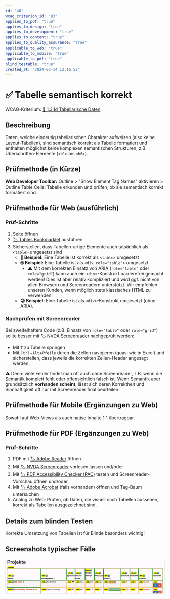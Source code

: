 ```yaml
---
id: "40"
wcag_criterion_id: "83"
applies_to_pdf: "true"
applies_to_design: "true"
applies_to_development: "true"
applies_to_content: "true"
applies_to_quality_assurance: "true"
applicable_to_web: "true"
applicable_to_mobile: "true"
applicable_to_pdf: "true"
blind_testable: "true"
created_at: "2024-03-14 13:16:58"
---
```


# ✅ Tabelle semantisch korrekt

WCAG-Kriterium: [📜 1.3.1d Tabellarische Daten](..)

## Beschreibung

Daten, welche eindeutig tabellarischen Charakter aufweisen (also keine Layout-Tabellen), sind semantisch korrekt als Tabelle formatiert und enthalten möglichst keine komplexen semantischen Strukturen, z.B. Überschriften-Elemente (`<h1>` bis `<h6>`).

## Prüfmethode (in Kürze)

**Web Developer Toolbar:** Outline > "Show Element Tag Names" aktivieren > Outline Table Cells: Tabelle erkunden und prüfen, ob sie semantisch korrekt formatiert sind.

## Prüfmethode für Web (ausführlich)

### Prüf-Schritte

1. Seite öffnen
1. [🏷️ Tables Bookmarklet](/de/tags/tables-bookmarklet) ausführen
1. Sicherstellen, dass Tabellen-artige Elemente auch tatsächlich als `<table>` umgesetzt sind
    - **🙂 Beispiel:** Eine Tabelle ist korrekt als `<table>` umgesetzt
    - **🙄 Beispiel:** Eine Tabelle ist als `<div role="table">` umgesetzt
        - ⚠️ Mit dem korrekten Einsatz von ARIA (`role="table"` oder `role="grid"`) kann auch ein `<div>`-Konstrukt barrierefrei gemacht werden! Dies ist aber relativ kompliziert und wird ggf. nicht von allen Browsern und Screenreadern unterstützt. Wir empfehlen unseren Kunden, wenn möglich stets klassisches HTML zu verwenden!
    - **😡 Beispiel:** Eine Tabelle ist als `<div>`-Konstrukt umgesetzt (ohne ARIA).

### Nachprüfen mit Screenreader

Bei zweifelhaftem Code (z.B. Einsatz von `role="table"` oder `role="grid"`) sollte besser mit [🏷️ NVDA Screenreader](/de/tags/nvda-screenreader) nachgeprüft werden:

- Mit `T` zu Tabelle springen
- Mit `Ctrl`+`Alt`+`Pfeile` durch die Zellen navigieren (quasi wie in Excel) und sicherstellen, dass jeweils die korrekten Zeilen-Header angesagt werden

⚠️ Denn: viele Fehler findet man oft auch ohne Screenreader, z.B. wenn die Semantik komplett fehlt oder offensichtlich falsch ist. Wenn Semantik aber grundsätzlich **vorhanden scheint**, lässt sich deren Korrektheit und Sinnhaftigkeit oft nur mit Screenreader final beurteilen.

## Prüfmethode für Mobile (Ergänzungen zu Web)

Sowohl auf Web-Views als auch native Inhalte 1:1 übertragbar.

## Prüfmethode für PDF (Ergänzungen zu Web)

### Prüf-Schritte
1. PDF mit [🏷️ Adobe Reader](/de/tags/adobe-reader) öffnen
1. Mit [🏷️ NVDA Screenreader](/de/tags/nvda-screenreader) vorlesen lassen und/oder
1. Mit [🏷️ PDF Accessibility Checker (PAC)](/de/tags/pdf-accessibility-checker-pac) testen und Screenreader-Vorschau öffnen und/oder
1. Mit [🏷️ Adobe Acrobat](/de/tags/adobe-acrobat) (falls vorhanden) öffnen und Tag-Baum untersuchen
1. Analog zu Web: Prüfen, ob Daten, die visuell nach Tabellen aussehen, korrekt als Tabellen ausgezeichnet sind.

## Details zum blinden Testen

Korrekte Umsetzung von Tabellen ist für Blinde besonders wichtig!

## Screenshots typischer Fälle

![Korrekt umgesetzte Tabelle in A4AA](images/korrekt-umgesetzte-tabelle-in-a4aa.png)